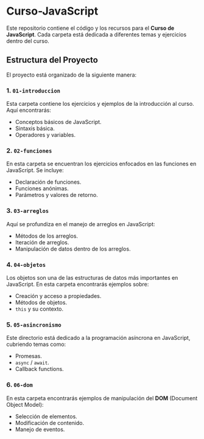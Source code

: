 # Curso-JavaScript

Este repositorio contiene el código y los recursos para el **Curso de JavaScript**. Cada carpeta está dedicada a diferentes temas y ejercicios dentro del curso.

## Estructura del Proyecto

El proyecto está organizado de la siguiente manera:

### 1. `01-introduccion`
Esta carpeta contiene los ejercicios y ejemplos de la introducción al curso. Aquí encontrarás:
- Conceptos básicos de JavaScript.
- Sintaxis básica.
- Operadores y variables.

### 2. `02-funciones`
En esta carpeta se encuentran los ejercicios enfocados en las funciones en JavaScript. Se incluye:
- Declaración de funciones.
- Funciones anónimas.
- Parámetros y valores de retorno.

### 3. `03-arreglos`
Aquí se profundiza en el manejo de arreglos en JavaScript:
- Métodos de los arreglos.
- Iteración de arreglos.
- Manipulación de datos dentro de los arreglos.

### 4. `04-objetos`
Los objetos son una de las estructuras de datos más importantes en JavaScript. En esta carpeta encontrarás ejemplos sobre:
- Creación y acceso a propiedades.
- Métodos de objetos.
- `this` y su contexto.

### 5. `05-asincronismo`
Este directorio está dedicado a la programación asíncrona en JavaScript, cubriendo temas como:
- Promesas.
- `async` / `await`.
- Callback functions.

### 6. `06-dom`
En esta carpeta encontrarás ejemplos de manipulación del **DOM** (Document Object Model):
- Selección de elementos.
- Modificación de contenido.
- Manejo de eventos.
